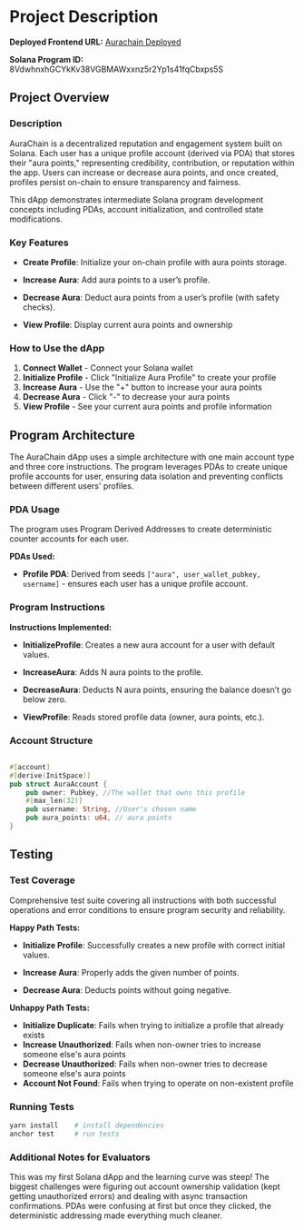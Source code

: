 # Project Description

**Deployed Frontend URL:** [Aurachain Deployed](https://aura-chain-whth.vercel.app/aurachain)

**Solana Program ID:** 8VdwhnxhGCYkKv38VGBMAWxxnz5r2Yp1s41fqCbxps5S

## Project Overview

### Description
AuraChain is a decentralized reputation and engagement system built on Solana. Each user has a unique profile account (derived via PDA) that stores their "aura points," representing credibility, contribution, or reputation within the app. Users can increase or decrease aura points, and once created, profiles persist on-chain to ensure transparency and fairness.

This dApp demonstrates intermediate Solana program development concepts including PDAs, account initialization, and controlled state modifications.

### Key Features
- **Create Profile**: Initialize your on-chain profile with aura points storage.

- **Increase Aura**: Add aura points to a user’s profile.

- **Decrease Aura**: Deduct aura points from a user’s profile (with safety checks).

- **View Profile**: Display current aura points and ownership


### How to Use the dApp
1. **Connect Wallet** - Connect your Solana wallet
2. **Initialize Profile** - Click "Initialize Aura Profile" to create your profile
3. **Increase Aura** - Use the "+" button to increase your aura points
4. **Decrease Aura** - Click "-" to decrease your aura points
5. **View Profile** - See your current aura points and profile information

## Program Architecture
The AuraChain dApp uses a simple architecture with one main account type and three core instructions. The program leverages PDAs to create unique profile accounts for  user, ensuring data isolation and preventing conflicts between different users' profiles.

### PDA Usage
The program uses Program Derived Addresses to create deterministic counter accounts for each user.

**PDAs Used:**
- **Profile PDA**: Derived from seeds `["aura", user_wallet_pubkey, username]` - ensures each user has a unique profile account.



### Program Instructions

**Instructions Implemented:**

- **InitializeProfile**: Creates a new aura account for a user with default values.

- **IncreaseAura**: Adds N aura points to the profile.

- **DecreaseAura**: Deducts N aura points, ensuring the balance doesn’t go below zero.

- **ViewProfile**: Reads stored profile data (owner, aura points, etc.).

### Account Structure
```rust

#[account]
#[derive(InitSpace)]
pub struct AuraAccount {
    pub owner: Pubkey, //The wallet that owns this profile
    #[max_len(32)]
    pub username: String, //User's chosen name
    pub aura_points: u64, // aura points
}

```

## Testing

### Test Coverage
Comprehensive test suite covering all instructions with both successful operations and error conditions to ensure program security and reliability.

**Happy Path Tests:**

- **Initialize Profile**: Successfully creates a new profile with correct initial values.

- **Increase Aura**: Properly adds the given number of points.

- **Decrease Aura**: Deducts points without going negative.


**Unhappy Path Tests:**
- **Initialize Duplicate**: Fails when trying to initialize a profile that already exists
- **Increase Unauthorized**: Fails when non-owner tries to increase someone else's aura points
- **Decrease Unauthorized**: Fails when non-owner tries to decrease someone else's aura points
- **Account Not Found**: Fails when trying to operate on non-existent profile

### Running Tests
```bash
yarn install    # install dependencies
anchor test     # run tests
```

### Additional Notes for Evaluators

This was my first Solana dApp and the learning curve was steep! The biggest challenges were figuring out account ownership validation (kept getting unauthorized errors) and dealing with async transaction confirmations. PDAs were confusing at first but once they clicked, the deterministic addressing made everything much cleaner.